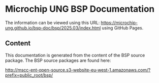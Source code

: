 # Microchip UNG BSP Documentation

The information can be viewed using this URL:
https://microchip-ung.github.io/bsp-doc/bsp/2025.03/index.html using GitHub Pages.

## Content

This documentation is generated from the content of the BSP source package.
The BSP source packages are found here:

http://mscc-ent-open-source.s3-website-eu-west-1.amazonaws.com/?prefix=public_root/bsp/

